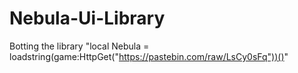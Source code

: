 # Nebula-Ui-Library
Botting the library
"local Nebula = loadstring(game:HttpGet("https://pastebin.com/raw/LsCy0sFq"))()"
